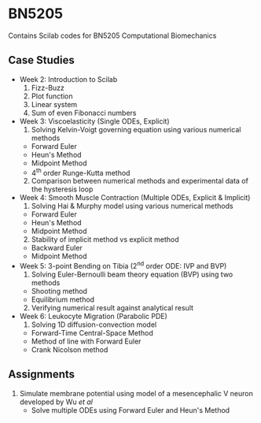 # BN5205
Contains Scilab codes for BN5205 Computational Biomechanics
## Case Studies
* Week 2: Introduction to Scilab
  1. Fizz-Buzz
  2. Plot function
  3. Linear system
  4. Sum of even Fibonacci numbers
* Week 3: Viscoelasticity (Single ODEs, Explicit)
  1. Solving Kelvin-Voigt governing equation using various numerical methods
    * Forward Euler
    * Heun's Method
    * Midpoint Method
    * 4<sup>th</sup> order Runge-Kutta method
  2. Comparison between numerical methods and experimental data of the
     hysteresis loop
* Week 4: Smooth Muscle Contraction (Multiple ODEs, Explicit & Implicit)
  1. Solving Hai & Murphy model using various numerical methods
    * Forward Euler
    * Heun's Method
    * Midpoint Method
  2. Stability of implicit method vs explicit method
    * Backward Euler
    * Midpoint Method
* Week 5: 3-point Bending on Tibia (2<sup>nd</sup> order ODE: IVP and BVP)
  1. Solving Euler-Bernoulli beam theory equation (BVP) using two methods
    * Shooting method
    * Equilibrium method
  2. Verifying numerical result against analytical result
* Week 6: Leukocyte Migration (Parabolic PDE)
  1. Solving 1D diffusion-convection model
    * Forward-Time Central-Space Method
    * Method of line with Forward Euler
    * Crank Nicolson method

## Assignments
1. Simulate membrane potential using model of a mesencephalic V neuron developed
   by Wu <i>et al</i>
   * Solve multiple ODEs using Forward Euler and Heun's Method
